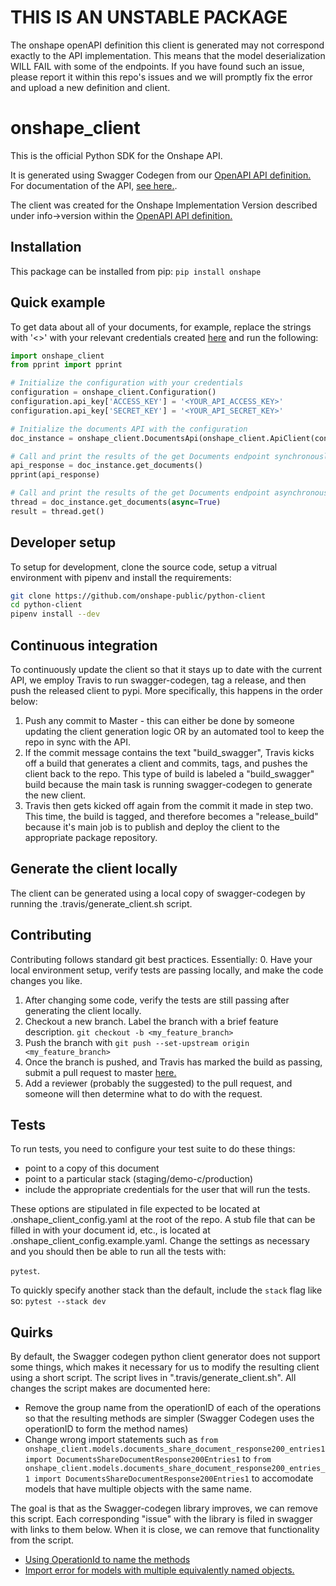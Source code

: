 # THIS IS AN UNSTABLE PACKAGE

The onshape openAPI definition this client is generated may not correspond exactly to the API implementation. This means that the model deserialization WILL FAIL with some of the endpoints. If you have found such an issue, please report it within this repo's issues and we will promptly fix the error and upload a new definition and client.



# onshape_client

This is the official Python SDK for the Onshape API. 

It is generated using Swagger Codegen from our [OpenAPI API definition.](https://github.com/onshape-public/python-client/blob/master/apiDataAll.jsonAuto.yaml) For documentation of the API, [see here.](https://dev-portal.onshape.com/help).

The client was created for the Onshape Implementation Version described under info->version within the [OpenAPI API definition.](https://github.com/onshape-public/python-client/blob/master/apiDataAll.jsonAuto.yaml)

## Installation

This package can be installed from pip:
`pip install onshape`

## Quick example

To get data about all of your documents, for example, replace the strings with '<>' with your relevant credentials created [here](https://dev-portal.onshape.com/keys) and run the following: 

```python
import onshape_client
from pprint import pprint

# Initialize the configuration with your credentials
configuration = onshape_client.Configuration()
configuration.api_key['ACCESS_KEY'] = '<YOUR_API_ACCESS_KEY>'
configuration.api_key['SECRET_KEY'] = '<YOUR_API_SECRET_KEY>'

# Initialize the documents API with the configuration
doc_instance = onshape_client.DocumentsApi(onshape_client.ApiClient(configuration=configuration))

# Call and print the results of the get Documents endpoint synchronously
api_response = doc_instance.get_documents()
pprint(api_response)

# Call and print the results of the get Documents endpoint asynchronously
thread = doc_instance.get_documents(async=True)
result = thread.get()
```


## Developer setup

To setup for development, clone the source code, setup a vitrual environment with pipenv and install the requirements:
```bash
git clone https://github.com/onshape-public/python-client
cd python-client
pipenv install --dev
```

## Continuous integration

To continuously update the client so that it stays up to date with the current API, we employ Travis to run swagger-codegen, tag a release, and then push the released client to pypi. More specifically, this happens in the order below:

1. Push any commit to Master - this can either be done by someone updating the client generation logic OR by an automated tool to keep the repo in sync with the API.
2. If the commit message contains the text "build_swagger", Travis kicks off a build that generates a client and commits, tags, and pushes the client back to the repo. This type of build is labeled a "build_swagger" build because the main task is running swagger-codegen to generate the new client.
3. Travis then gets kicked off again from the commit it made in step two. This time, the build is tagged, and therefore becomes a "release_build" because it's main job is to publish and deploy the client to the appropriate package repository.

## Generate the client locally

The client can be generated using a local copy of swagger-codegen by running the .travis/generate_client.sh script. 

## Contributing

Contributing follows standard git best practices. Essentially:
0. Have your local environment setup, verify tests are passing locally, and make the code changes you like. 
1. After changing some code, verify the tests are still passing after generating the client locally.
2. Checkout a new branch. Label the branch with a brief feature description. `git checkout -b <my_feature_branch>`
3. Push the branch with `git push --set-upstream origin <my_feature_branch>`
4. Once the branch is pushed, and Travis has marked the build as passing, submit a pull request to master [here.](https://github.com/onshape-public/python-client/compare?expand=1)
5. Add a reviewer (probably the suggested) to the pull request, and someone will then determine what to do with the request.

## Tests

To run tests, you need to configure your test suite to do these things:
* point to a copy of this document
* point to a particular stack (staging/demo-c/production)
* include the appropriate credentials for the user that will run the tests. 

These options are stipulated in file expected to be located at .onshape_client_config.yaml at the root of the repo. A stub file that can be filled in with your document id, etc., is located at .onshape_client_config.example.yaml. Change the settings as necessary and you should then be able to run all the tests with:

`pytest`.

To quickly specify another stack than the default, include the `stack` flag like so: `pytest --stack dev`

## Quirks

By default, the Swagger codegen python client generator does not support some things, which makes it necessary for us to modify the resulting client using a short script. The script lives in ".travis/generate_client.sh". All changes the script makes are documented here:

* Remove the group name from the operationID of each of the operations so that the resulting methods are simpler (Swagger Codegen uses the operationID to form the method names)
* Change wrong import statements such as `from onshape_client.models.documents_share_document_response200_entries1 import DocumentsShareDocumentResponse200Entries1` to `from onshape_client.models.documents_share_document_response200_entries_1 import DocumentsShareDocumentResponse200Entries1` to accomodate models that have multiple objects with the same name. 

The goal is that as the Swagger-codegen library improves, we can remove this script. Each corresponding "issue" with the library is filed in swagger with links to them below. When it is close, we can remove that functionality from the script. 
* [Using OperationId to name the methods](https://github.com/swagger-api/swagger-codegen/issues/8865)
* [Import error for models with multiple equivalently named objects.](https://github.com/swagger-api/swagger-codegen/issues/8866)

